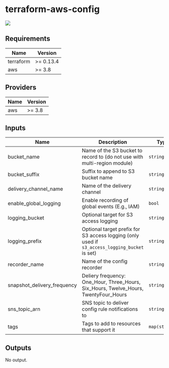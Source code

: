 # terraform-aws-config

[![](https://github.com/rhythmictech/terraform-aws-config/workflows/check/badge.svg)](https://github.com/rhythmictech/terraform-aws-config/actions)


<!-- BEGINNING OF PRE-COMMIT-TERRAFORM DOCS HOOK -->
## Requirements

| Name | Version |
|------|---------|
| terraform | >= 0.13.4 |
| aws | >= 3.8 |

## Providers

| Name | Version |
|------|---------|
| aws | >= 3.8 |

## Inputs

| Name | Description | Type | Default | Required |
|------|-------------|------|---------|:--------:|
| bucket\_name | Name of the S3 bucket to record to (do not use with multi-region module) | `string` | `null` | no |
| bucket\_suffix | Suffix to append to S3 bucket name | `string` | `"awsconfig"` | no |
| delivery\_channel\_name | Name of the delivery channel | `string` | `"awsconfig-s3"` | no |
| enable\_global\_logging | Enable recording of global events (E.g., IAM) | `bool` | `true` | no |
| logging\_bucket | Optional target for S3 access logging | `string` | `null` | no |
| logging\_prefix | Optional target prefix for S3 access logging (only used if `s3_access_logging_bucket` is set) | `string` | `null` | no |
| recorder\_name | Name of the config recorder | `string` | `"awsconfig"` | no |
| snapshot\_delivery\_frequency | Deliery frequency: One\_Hour, Three\_Hours, Six\_Hours, Twelve\_Hours, TwentyFour\_Hours | `string` | `"Six_Hours"` | no |
| sns\_topic\_arn | SNS topic to deliver config rule notifications to | `string` | `null` | no |
| tags | Tags to add to resources that support it | `map(string)` | `{}` | no |

## Outputs

No output.

<!-- END OF PRE-COMMIT-TERRAFORM DOCS HOOK -->
